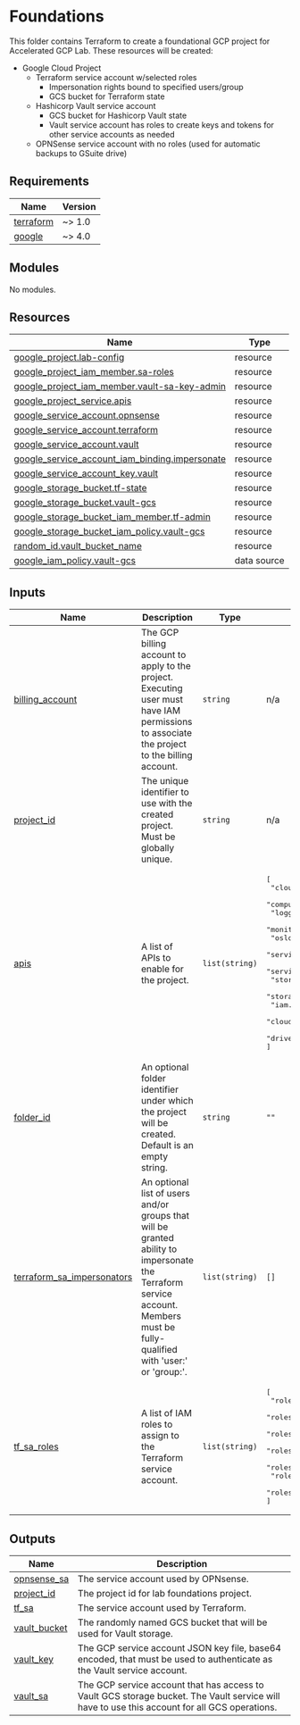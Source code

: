 # Foundations

This folder contains Terraform to create a foundational GCP project for
Accelerated GCP Lab. These resources will be created:

* Google Cloud Project
  * Terraform service account w/selected roles
    * Impersonation rights bound to specified users/group
    * GCS bucket for Terraform state
  * Hashicorp Vault service account
    * GCS bucket for Hashicorp Vault state
    * Vault service account has roles to create keys and tokens for other
      service accounts as needed
  * OPNSense service account with no roles (used for automatic backups to GSuite
    drive)

<!-- markdownlint-disable MD033 MD034 -->
<!-- BEGINNING OF PRE-COMMIT-TERRAFORM DOCS HOOK -->
## Requirements

| Name | Version |
|------|---------|
| <a name="requirement_terraform"></a> [terraform](#requirement\_terraform) | ~> 1.0 |
| <a name="requirement_google"></a> [google](#requirement\_google) | ~> 4.0 |

## Modules

No modules.

## Resources

| Name | Type |
|------|------|
| [google_project.lab-config](https://registry.terraform.io/providers/hashicorp/google/latest/docs/resources/project) | resource |
| [google_project_iam_member.sa-roles](https://registry.terraform.io/providers/hashicorp/google/latest/docs/resources/project_iam_member) | resource |
| [google_project_iam_member.vault-sa-key-admin](https://registry.terraform.io/providers/hashicorp/google/latest/docs/resources/project_iam_member) | resource |
| [google_project_service.apis](https://registry.terraform.io/providers/hashicorp/google/latest/docs/resources/project_service) | resource |
| [google_service_account.opnsense](https://registry.terraform.io/providers/hashicorp/google/latest/docs/resources/service_account) | resource |
| [google_service_account.terraform](https://registry.terraform.io/providers/hashicorp/google/latest/docs/resources/service_account) | resource |
| [google_service_account.vault](https://registry.terraform.io/providers/hashicorp/google/latest/docs/resources/service_account) | resource |
| [google_service_account_iam_binding.impersonate](https://registry.terraform.io/providers/hashicorp/google/latest/docs/resources/service_account_iam_binding) | resource |
| [google_service_account_key.vault](https://registry.terraform.io/providers/hashicorp/google/latest/docs/resources/service_account_key) | resource |
| [google_storage_bucket.tf-state](https://registry.terraform.io/providers/hashicorp/google/latest/docs/resources/storage_bucket) | resource |
| [google_storage_bucket.vault-gcs](https://registry.terraform.io/providers/hashicorp/google/latest/docs/resources/storage_bucket) | resource |
| [google_storage_bucket_iam_member.tf-admin](https://registry.terraform.io/providers/hashicorp/google/latest/docs/resources/storage_bucket_iam_member) | resource |
| [google_storage_bucket_iam_policy.vault-gcs](https://registry.terraform.io/providers/hashicorp/google/latest/docs/resources/storage_bucket_iam_policy) | resource |
| [random_id.vault_bucket_name](https://registry.terraform.io/providers/hashicorp/random/latest/docs/resources/id) | resource |
| [google_iam_policy.vault-gcs](https://registry.terraform.io/providers/hashicorp/google/latest/docs/data-sources/iam_policy) | data source |

## Inputs

| Name | Description | Type | Default | Required |
|------|-------------|------|---------|:--------:|
| <a name="input_billing_account"></a> [billing\_account](#input\_billing\_account) | The GCP billing account to apply to the project. Executing user must have IAM permissions to associate the project to the billing account. | `string` | n/a | yes |
| <a name="input_project_id"></a> [project\_id](#input\_project\_id) | The unique identifier to use with the created project. Must be globally unique. | `string` | n/a | yes |
| <a name="input_apis"></a> [apis](#input\_apis) | A list of APIs to enable for the project. | `list(string)` | <pre>[<br>  "cloudapis.googleapis.com",<br>  "compute.googleapis.com",<br>  "logging.googleapis.com",<br>  "monitoring.googleapis.com",<br>  "oslogin.googleapis.com",<br>  "servicemanagement.googleapis.com",<br>  "serviceusage.googleapis.com",<br>  "storage-api.googleapis.com",<br>  "storage-component.googleapis.com",<br>  "iam.googleapis.com",<br>  "cloudresourcemanager.googleapis.com",<br>  "drive.googleapis.com"<br>]</pre> | no |
| <a name="input_folder_id"></a> [folder\_id](#input\_folder\_id) | An optional folder identifier under which the project will be created. Default is an empty string. | `string` | `""` | no |
| <a name="input_terraform_sa_impersonators"></a> [terraform\_sa\_impersonators](#input\_terraform\_sa\_impersonators) | An optional list of users and/or groups that will be granted ability to impersonate the Terraform service account. Members must be fully-qualified with 'user:' or 'group:'. | `list(string)` | `[]` | no |
| <a name="input_tf_sa_roles"></a> [tf\_sa\_roles](#input\_tf\_sa\_roles) | A list of IAM roles to assign to the Terraform service account. | `list(string)` | <pre>[<br>  "roles/compute.admin",<br>  "roles/iam.serviceAccountAdmin",<br>  "roles/iam.serviceAccountKeyAdmin",<br>  "roles/iam.serviceAccountTokenCreator",<br>  "roles/iam.serviceAccountUser",<br>  "roles/storage.admin",<br>  "roles/resourcemanager.projectIamAdmin"<br>]</pre> | no |

## Outputs

| Name | Description |
|------|-------------|
| <a name="output_opnsense_sa"></a> [opnsense\_sa](#output\_opnsense\_sa) | The service account used by OPNsense. |
| <a name="output_project_id"></a> [project\_id](#output\_project\_id) | The project id for lab foundations project. |
| <a name="output_tf_sa"></a> [tf\_sa](#output\_tf\_sa) | The service account used by Terraform. |
| <a name="output_vault_bucket"></a> [vault\_bucket](#output\_vault\_bucket) | The randomly named GCS bucket that will be used for Vault storage. |
| <a name="output_vault_key"></a> [vault\_key](#output\_vault\_key) | The GCP service account JSON key file, base64 encoded, that must be used to authenticate as the Vault service account. |
| <a name="output_vault_sa"></a> [vault\_sa](#output\_vault\_sa) | The GCP service account that has access to Vault GCS storage bucket. The Vault service will have to use this account for all GCS operations. |
<!-- END OF PRE-COMMIT-TERRAFORM DOCS HOOK -->
<!-- markdownlint-enable MD033 MD034 -->
